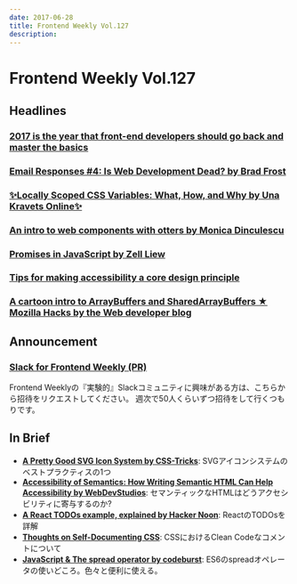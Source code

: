 ```yaml
---
date: 2017-06-28
title: Frontend Weekly Vol.127
description: 
---
```


# Frontend Weekly Vol.127

## Headlines

### [2017 is the year that front-end developers should go back and master the basics](https://medium.freecodecamp.com/what-to-learn-in-2017-if-youre-a-frontend-developer-b6cfef46effd)

### [Email Responses #4: Is Web Development Dead? by Brad Frost](http://bradfrost.com/blog/post/email-responses-4-is-web-development-dead/)

### [✨Locally Scoped CSS Variables: What, How, and Why by Una Kravets Online✨](https://una.im/local-css-vars/?utm_medium=email&utm_source=frontendfocus#💁)

### [An intro to web components with otters by Monica Dinculescu](https://meowni.ca/posts/web-components-with-otters/)

### [Promises in JavaScript by Zell Liew](https://zellwk.com/blog/js-promises/)

### [Tips for making accessibility a core design principle](https://pixelpioneers.co/blog/2017/13-expert-tips-accessibility)

### [A cartoon intro to ArrayBuffers and SharedArrayBuffers ★ Mozilla Hacks by the Web developer blog](https://hacks.mozilla.org/2017/06/a-cartoon-intro-to-arraybuffers-and-sharedarraybuffers/)

## Announcement

### [Slack for Frontend Weekly (PR)](https://studiomohawk.typeform.com/to/Kj8Gaj)

Frontend Weeklyの『実験的』Slackコミュニティに興味がある方は、こちらから招待をリクエストしてください。 週次で50人くらいずつ招待をして行くつもりです。

## In Brief

* [**A Pretty Good SVG Icon System by CSS-Tricks**](https://css-tricks.com/pretty-good-svg-icon-system/): SVGアイコンシステムのベストプラクティスの1つ
* [**Accessibility of Semantics: How Writing Semantic HTML Can Help Accessibility by WebDevStudios**](https://webdevstudios.com/2017/05/23/accessibility-semantics-writing-semantic-html-can-help-accessibility/): セマンティックなHTMLはどうアクセシビリティに寄与するのか?
* [**A React TODOs example, explained by Hacker Noon**](https://hackernoon.com/a-react-todos-example-explained-6df53cdebed1): ReactのTODOsを詳解
* [**Thoughts on Self-Documenting CSS**](http://keithjgrant.com/posts/2017/06/self-documenting-css/): CSSにおけるClean Codeなコメントについて
* [**JavaScript & The spread operator by codeburst**](https://codeburst.io/javascript-the-spread-operator-a867a71668ca): ES6のspreadオペレータの使いどころ。色々と便利に使える。